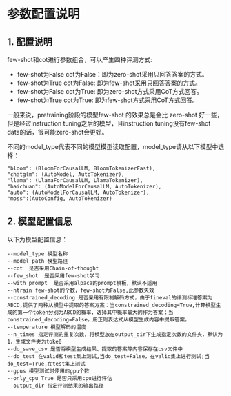 # 参数配置说明

## 1. 配置说明

few-shot和cot进行参数组合，可以产生四种评测方式:

- few-shot为False cot为False：即为zero-shot采用只回答答案的方式。
- few-shot为True  cot为False: 即为few-shot采用只回答答案的方式。
- few-shot为False cot为True: 即为zero-shot方式采用CoT方式回答。
- few-shot为True cot为True: 即为few-shot方式采用CoT方式回答。

一般来说，pretraining阶段的模型few-shot 的效果总是会比 zero-shot 好一些，但是经过instruction tuning之后的模型，且instruction tuning没有few-shot data的话，很可能zero-shot会更好。

不同的model_type代表不同的模型模型读取配置，model_type请从以下模型中选择：
    
```text
"bloom": (BloomForCausalLM, BloomTokenizerFast),
"chatglm": (AutoModel, AutoTokenizer),
"llama": (LlamaForCausalLM, LlamaTokenizer),
"baichuan": (AutoModelForCausalLM, AutoTokenizer),
"auto": (AutoModelForCausalLM, AutoTokenizer),
"moss":(AutoConfig, AutoTokenizer)
```

## 2. 模型配置信息

以下为模型配置信息：
  
```text
--model_type 模型名称
--model_path 模型路径
--cot  是否采用Chain-of-thought
--few_shot  是否采用few-shot学习
--with_prompt  是否采用alpaca的prompt模板，默认不适用
--ntrain few-shot的个数，few-shot为False,此参数失效
--constrained_decoding 是否采用有限制解码方式，由于fineval的评测标准答案为ABCD,提供了两种从模型中提取的答案方案：当constrained_decoding=True,计算模型生成的第一个token分别为ABCD的概率，选择其中概率最大的作为答案；当constrained_decoding=False，用正则表达式从模型生成内容中提取答案。
--temperature 模型解码的温度
--n_times 指定评测的重复次数，将模型放在output_dir下生成指定次数的文件夹，默认为1，生成文件夹为toke0
--do_save_csv 是否将模型生成结果、提取的答案等内容保存在csv文件中
--do_test 在valid和test集上测试,当do_test=False，在valid集上进行测试;当do_test=True,在test集上测试
--gpus 模型测试时使用的gpu个数
--only_cpu True 是否只采用cpu进行评估
--output_dir 指定评测结果的输出路径

```
